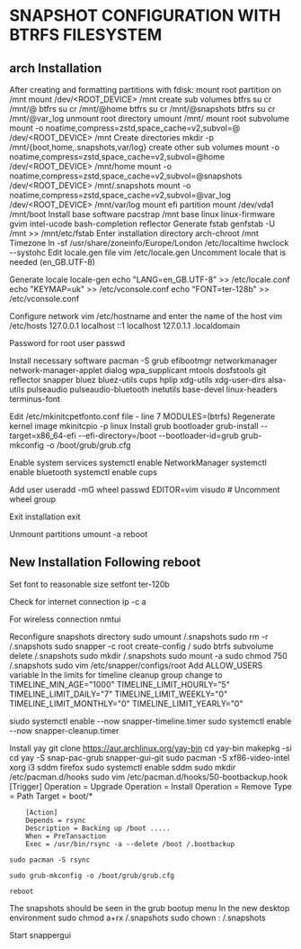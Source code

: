 # SNAPSHOT CONFIGURATION WITH BTRFS FILESYSTEM

## arch Installation
After creating and formatting partitions with fdisk:
mount root partition on /mnt
	mount /dev/<ROOT_DEVICE> /mnt
create sub volumes
	btfrs su cr /mnt/@
	btfrs su cr /mnt/@home
	btfrs su cr /mnt/@snapshots
	btfrs su cr /mnt/@var_log
unmount root directory
	umount /mnt/ 
mount root subvolume
	mount -o noatime,compress=zstd,space_cache=v2,subvol=@ /dev/<ROOT_DEVICE> /mnt
Create directories 
	mkdir -p /mnt/{boot,home,.snapshots,var/log}
create other sub volumes
	mount -o noatime,compress=zstd,space_cache=v2,subvol=@home /dev/<ROOT_DEVICE> /mnt/home
	mount -o noatime,compress=zstd,space_cache=v2,subvol=@snapshots /dev/<ROOT_DEVICE> /mnt/.snapshots
	mount -o noatime,compress=zstd,space_cache=v2,subvol=@var_log /dev/<ROOT_DEVICE> /mnt/var/log
mount efi partition
mount /dev/vda1 /mnt/boot
Install base software
	pacstrap /mnt base linux linux-firmware gvim intel-ucode bash-completion reflector
Generate fstab
	genfstab -U /mnt >> /mnt/etc/fstab
Enter installation directory
	arch-chroot /mnt
Timezone
	ln -sf /usr/share/zoneinfo/Europe/London /etc/localtime
	hwclock --systohc
Edit locale.gen file
	vim /etc/locale.gen
Uncomment locale that is needed (en_GB.UTF-8)

Generate locale
	locale-gen
	echo "LANG=en_GB.UTF-8" >> /etc/locale.conf
	echo "KEYMAP=uk" >> /etc/vconsole.conf
	echo "FONT=ter-128b" >> /etc/vconsole.conf

Configure network
	vim /etc/hostname
and enter the name of the host <HOSTNAME>
	vim /etc/hosts
	127.0.0.1    localhost
	::1          localhost
	127.0.1.1    <HOSTNAME>.localdomain   <HOSTNAME>

Password for root user
	passwd

Install necessary software
	pacman -S grub efibootmgr networkmanager network-manager-applet dialog wpa_supplicant mtools dosfstools git reflector snapper bluez bluez-utils cups hplip xdg-utils xdg-user-dirs alsa-utils pulseaudio pulseaudio-bluetooth inetutils base-devel linux-headers terminus-font

Edit /etc/mkinitcpetfonto.conf file - line 7
	MODULES=(btrfs)
Regenerate kernel image
	mkinitcpio -p linux
Install grub bootloader
	grub-install --target=x86_64-efi --efi-directory=/boot --bootloader-id=grub
	grub-mkconfig -o /boot/grub/grub.cfg

Enable system services
	systemctl enable NetworkManager
	systemctl enable bluetooth
	systemctl enable cups

Add user
	useradd -mG wheel <USERNAME>
	passwd <USERNAME>
	EDITOR=vim visudo			# Uncomment wheel group

Exit installation
	exit

Unmount partitions
	umount -a
	reboot

## New Installation Following reboot
Set font to reasonable size
	setfont ter-120b

Check for internet connection
	ip -c a


For wireless connection
	nmtui

Reconfigure snapshots directory
	sudo umount /.snapshots
	sudo rm -r /.snapshots
	sudo snapper -c root create-config /
	sudo btrfs subvolume delete /.snapshots
	sudo mkdir /.snapshots
	sudo mount -a
	sudo chmod 750 /.snapshots
	sudo vim /etc/snapper/configs/root
		Add <USERNAME> ALLOW_USERS variable
In the limits for timeline cleanup group change to
		TIMELINE_MIN_AGE="1000"
		TIMELINE_LIMIT_HOURLY="5"
		TIMELINE_LIMIT_DAILY="7"
		TIMELINE_LIMIT_WEEKLY="0"
		TIMELINE_LIMIT_MONTHLY="0"
		TIMELINE_LIMIT_YEARLY="0"

siudo systemctl enable --now snapper-timeline.timer
sudo systemctl enable --now snapper-cleanup.timer

Install yay
	git clone https://aur.archlinux.org/yay-bin
	cd yay-bin
	makepkg -si
	cd
	yay -S snap-pac-grub snapper-gui-git
	sudo pacman -S xf86-video-intel xorg i3 sddm firefox
	sudo systemctl enable sddm
	sudo mkdir /etc/pacman.d/hooks
	sudo vim /etc/pacman.d/hooks/50-bootbackup.hook
		[Trigger]
		Operation = Upgrade
		Operation = Install
		Operation = Remove
		Type = Path
		Target = boot/*

		[Action]
		Depends = rsync
		Description = Backing up /boot .....
		When = PreTansaction
		Exec = /usr/bin/rsync -a --delete /boot /.bootbackup

	sudo pacman -S rsync

	sudo grub-mkconfig -o /boot/grub/grub.cfg

	reboot
The snapshots should be seen in the grub bootup menu 
 In the new desktop environment
	sudo chmod a+rx /.snapshots
	sudo chown :<USERNAME> /.snapshots

Start snappergui



